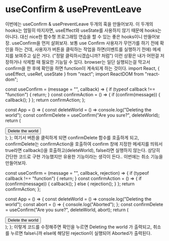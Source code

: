 # useConfirm & usePreventLeave
이번에는 useConfirm & usePreventLeave 두개의 훅을 만들어보자.
이 두개의 hooks는 엄밀히 따지자면, useEffect와 useState를 사용하지 않기 때문에 hooks는 아니다. 대신 nice한 함수형 프로그래밍 연습을 할 수 있는 좋은 hooks이니 만들어보장.
useConfirm을 먼저 살펴보자. 보통 use Confirm 사용자가 무언가를 하기 전에 확인을 하는 건데, 사용자가 버튼을 클릭하는 작업을 하면(이벤트를 실행하기 전에) 메세지를 보여주고 싶은 거다. ("정말 클릭하시겠습니까? 처럼")
이런 상황은 내가 어떤걸 저장하거나 삭제할 때 필요한 기능일 수 있다. 
browser는 일단 실행되는걸 막고서 confirm을 한 후에 확인을 하면 function이 계속되게 하는 것이다.
import React, { useEffect, useRef, useState } from "react";
import ReactDOM from "react-dom";

const useConfirm = (message = "", callback) => {
  if (typeof callback !== "function") {
    return;
  }
  const confirmAction = () => {
    if (confirm(message)) {
      callback();
    }
  };
  return confirmAction;
};

const App = () => {
  const deleteWorld = () => console.log("Deleting the world");
  const confirmDelete = useConfirm("Are you sure?", deleteWorld);
  return (
    <div className="App">
      <button onClick={confirmDelete}>Delete the world</button>
    </div>
  );
};
여기서 버튼을 클릭하게 되면 confirmDelete 함수를 호출하게 되고, confirmDelete는 confirmAction을 호출하여 confirm 창에 지정한 메세지를 띄워서 true라면 callback()을 호출하고(deleteWorld), false라면 실행하지 않는다. 상당히 간단한 코드로 구현 가능했지만 유용한 기능이라는 생각이 든다.. 이번에는 취소 기능을 만들어보자.

const useConfirm = (message = "", callback, rejection) => {
  if (typeof callback !== "function") {
    return;
  }
  const confirmAction = () => {
    if (confirm(message)) {
      callback();
    } else {
      rejection();
    }
  };
  return confirmAction;
};

const App = () => {
  const deleteWorld = () => console.log("Deleting the world");
  const abort = () => {
    console.log("Aborted");
  };
  const confirmDelete = useConfirm("Are you sure?", deleteWorld, abort);
  return (
    <div className="App">
      <button onClick={confirmDelete}>Delete the world</button>
    </div>
  );
};
이렇게 코드를 수정해주면 확인을 누르면 Deleting the world 가 출력되고, 취소를 누르면 false니까 else에 해당된 rejection이 실행되어 Aborted가 출력된다.
